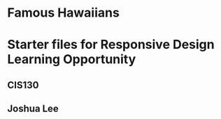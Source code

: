 # Famous Hawaiians

# Starter files for Responsive Design Learning Opportunity

## CIS130

## Joshua Lee
